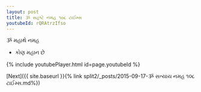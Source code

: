 ```yaml
---
layout: post
title: ૐ સહૃષ્ટે નમહ ૧૦૮ ટાઈમ્સ
youtubeId: rQRAtrzIfso
---
```

 
 
 ૐ મહાથે નમહ  
 
 -  કોણ મહાન છે 
 
  
 
  
 
 
 
 
 
 


{% include youtubePlayer.html id=page.youtubeId %}
 
[Next]({{ site.baseurl }}{% link  split2/_posts/2015-09-17-ૐ સત્યાય નમહ ૧૦૮ ટાઈમ્સ.md%})
 

